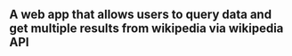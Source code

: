 ## A web app that allows users to query data and get multiple results from wikipedia via wikipedia API